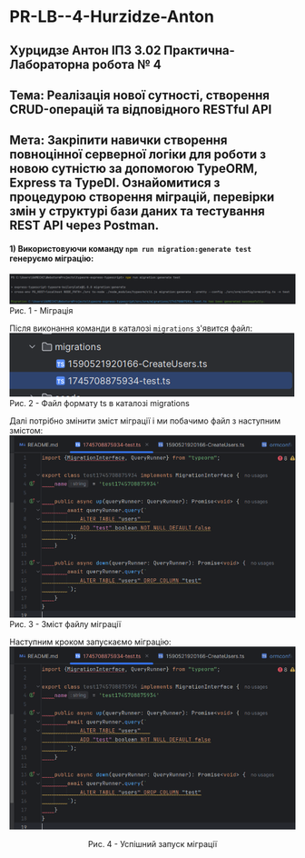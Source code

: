 # PR-LB--4-Hurzidze-Anton
## Хурцидзе Антон IПЗ 3.02 Практична-Лабораторна робота № 4

## Тема: Реалізація нової сутності, створення CRUD-операцій та відповідного RESTful API
## Мета: Закріпити навички створення повноцінної серверної логіки для роботи з новою сутністю за допомогою TypeORM, Express та TypeDI. Ознайомитися з процедурою створення міграцій, перевірки змін у структурі бази даних та тестування REST API через Postman.

#### 1) Використовуючи команду ```npm run migration:generate test``` генеруємо міграцію:
![1](https://github.com/GAMECHl/PR-LB--4-Hurzidze-Anton/blob/main/1.png)
Рис. 1 - Міграція

Після виконання команди в каталозі ```migrations``` з'явится файл:
![2](https://github.com/GAMECHl/PR-LB--4-Hurzidze-Anton/blob/main/2.png)
Рис. 2 - Файл формату ts в каталозі migrations

Далі потрібно змінити зміст міграції і ми побачимо файл з наступним змістом:
![3](https://github.com/GAMECHl/PR-LB--4-Hurzidze-Anton/blob/main/3.png)
Рис. 3 - Зміст файлу міграції

Наступним кроком запускаємо міграцію:
![4](https://github.com/GAMECHl/PR-LB--4-Hurzidze-Anton/blob/main/3.png)
<center> Рис. 4 - Успішний запуск міграції </center>


